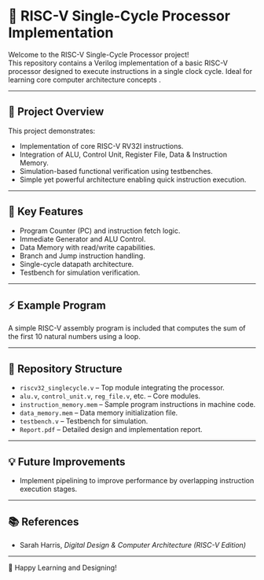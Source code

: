 # 🚀 RISC-V Single-Cycle Processor Implementation

Welcome to the RISC-V Single-Cycle Processor project!  
This repository contains a Verilog implementation of a basic RISC-V processor designed to execute instructions in a single clock cycle. Ideal for learning core computer architecture concepts .

---

## 🎯 Project Overview

This project demonstrates:
- Implementation of core RISC-V RV32I instructions.
- Integration of ALU, Control Unit, Register File, Data & Instruction Memory.
- Simulation-based functional verification using testbenches.
- Simple yet powerful architecture enabling quick instruction execution.

---

## 🧱 Key Features

- Program Counter (PC) and instruction fetch logic.
- Immediate Generator and ALU Control.
- Data Memory with read/write capabilities.
- Branch and Jump instruction handling.
- Single-cycle datapath architecture.
- Testbench for simulation verification.

---

## ⚡ Example Program

A simple RISC-V assembly program is included that computes the sum of the first 10 natural numbers using a loop.

---

## 📂 Repository Structure

- `riscv32_singlecycle.v` – Top module integrating the processor.
- `alu.v`, `control_unit.v`, `reg_file.v`, etc. – Core modules.
- `instruction_memory.mem` – Sample program instructions in machine code.
- `data_memory.mem` – Data memory initialization file.
- `testbench.v` – Testbench for simulation.
- `Report.pdf` – Detailed design and implementation report.

---

## 💡 Future Improvements

- Implement pipelining to improve performance by overlapping instruction execution stages.

---

## 📚 References

- Sarah Harris, *Digital Design & Computer Architecture (RISC-V Edition)*  

---

🔗 Happy Learning and Designing!
